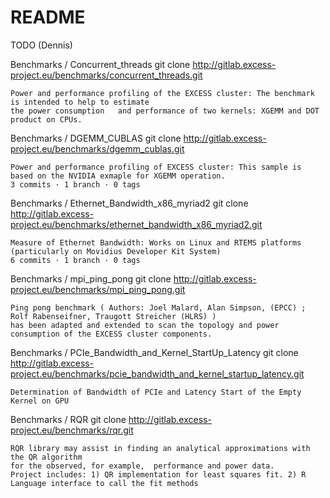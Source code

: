 # README

TODO (Dennis)


Benchmarks / Concurrent_threads
   git clone http://gitlab.excess-project.eu/benchmarks/concurrent_threads.git

    Power and performance profiling of the EXCESS cluster: The benchmark is intended to help to estimate 
    the power consumption   and performance of two kernels: XGEMM and DOT product on CPUs.
      
   Benchmarks / DGEMM_CUBLAS
   git clone http://gitlab.excess-project.eu/benchmarks/dgemm_cublas.git

    Power and performance profiling of EXCESS cluster: This sample is based on the NVIDIA exmaple for XGEMM operation.
    3 commits · 1 branch · 0 tags
   
   Benchmarks / Ethernet_Bandwidth_x86_myriad2
   git clone http://gitlab.excess-project.eu/benchmarks/ethernet_bandwidth_x86_myriad2.git

    Measure of Ethernet Bandwidth: Works on Linux and RTEMS platforms (particularly on Movidius Developer Kit System)
    6 commits · 1 branch · 0 tags
   
   Benchmarks / mpi_ping_pong
   git clone http://gitlab.excess-project.eu/benchmarks/mpi_ping_pong.git

    Ping pong benchmark ( Authors: Joel Malard, Alan Simpson, (EPCC) ; Rolf Rabenseifner, Traugott Streicher (HLRS) )
    has been adapted and extended to scan the topology and power consumption of the EXCESS cluster components.
    
   Benchmarks / PCIe_Bandwidth_and_Kernel_StartUp_Latency
   git clone http://gitlab.excess-project.eu/benchmarks/pcie_bandwidth_and_kernel_startup_latency.git

    Determination of Bandwidth of PCIe and Latency Start of the Empty Kernel on GPU
   
   Benchmarks / RQR
   git clone http://gitlab.excess-project.eu/benchmarks/rqr.git

    RQR library may assist in finding an analytical approximations with the QR algorithm 
    for the observed, for example,  performance and power data.
    Project includes: 1) QR implementation for least squares fit. 2) R Language interface to call the fit methods
  
